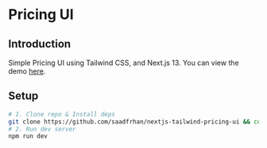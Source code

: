 # Pricing UI

## Introduction

Simple Pricing UI using Tailwind CSS, and Next.js 13. You can view the demo [here](https://nextjs-tailwind-pricing-ui.vercel.app/).

## Setup

```bash
# 1. Clone repo & Install deps
git clone https://github.com/saadfrhan/nextjs-tailwind-pricing-ui && cd nextjs-tailwind-pricing-ui && npm i
# 2. Run dev server
npm run dev
```
